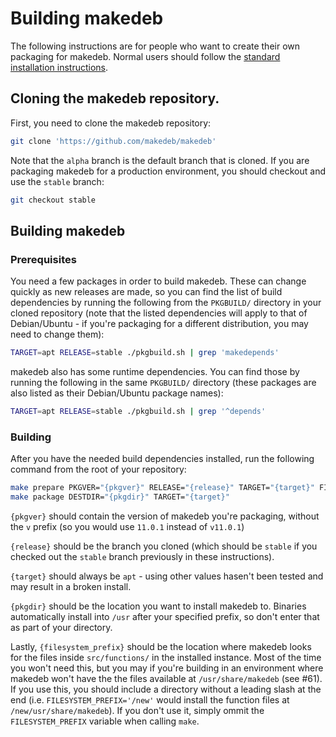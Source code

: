 # Building makedeb
The following instructions are for people who want to create their own packaging for makedeb. Normal users should follow the [standard installation instructions](./README.md/#installing).

## Cloning the makedeb repository.
First, you need to clone the makedeb repository:

```sh
git clone 'https://github.com/makedeb/makedeb'
```

Note that the `alpha` branch is the default branch that is cloned. If you are packaging makedeb for a production environment, you should checkout and use the `stable` branch:

```sh
git checkout stable
```

## Building makedeb
### Prerequisites
You need a few packages in order to build makedeb. These can change quickly as new releases are made, so you can find the list of build dependencies by running the following from the `PKGBUILD/` directory in your cloned repository (note that the listed dependencies will apply to that of Debian/Ubuntu - if you're packaging for a different distribution, you may need to change them):

```sh
TARGET=apt RELEASE=stable ./pkgbuild.sh | grep 'makedepends'
```

makedeb also has some runtime dependencies. You can find those by running the following in the same `PKGBUILD/` directory (these packages are also listed as their Debian/Ubuntu package names):

```sh
TARGET=apt RELEASE=stable ./pkgbuild.sh | grep '^depends'
```

### Building
After you have the needed build dependencies installed, run the following command from the root of your repository:

```sh
make prepare PKGVER="{pkgver}" RELEASE="{release}" TARGET="{target}" FILESYSTEM_PREFIX="{filesystem_prefix}"
make package DESTDIR="{pkgdir}" TARGET="{target}"
```

`{pkgver}` should contain the version of makedeb you're packaging, without the `v` prefix (so you would use `11.0.1` instead of `v11.0.1`)

`{release}` should be the branch you cloned (which should be `stable` if you checked out the `stable` branch previously in these instructions).

`{target}` should always be `apt` - using other values hasen't been tested and may result in a broken install.

`{pkgdir}` should be the location you want to install makedeb to. Binaries automatically install into `/usr` after your specified prefix, so don't enter that as part of your directory.

Lastly, `{filesystem_prefix}` should be the location where makedeb looks for the files inside `src/functions/` in the installed instance. Most of the time you won't need this, but you may if you're building in an environment where makedeb won't have the the files available at `/usr/share/makedeb` (see #61). If you use this, you should include a directory without a leading slash at the end (i.e. `FILESYSTEM_PREFIX='/new'` would install the function files at `/new/usr/share/makedeb`). If you don't use it, simply ommit the `FILESYSTEM_PREFIX` variable when calling `make`.
